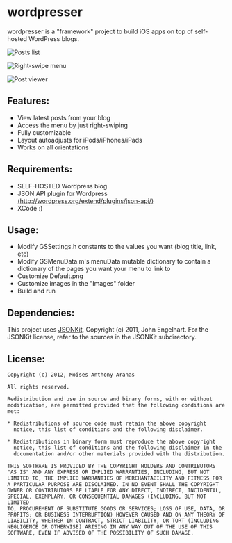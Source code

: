wordpresser
===========
wordpresser is a "framework" project to build iOS apps on top of self-hosted WordPress blogs.

![Posts list](http://i.imgur.com/P3nlx.png "Posts list")

![Right-swipe menu](http://i.imgur.com/1QQ42.png "Right-swipe menu")

![Post viewer](http://i.imgur.com/WLL2q.png "Post viewer")

Features:
---------
* View latest posts from your blog
* Access the menu by just right-swiping
* Fully customizable
* Layout autoadjusts for iPods/iPhones/iPads
* Works on all orientations

Requirements:
-------------
* SELF-HOSTED Wordpress blog
* JSON API plugin for Wordpress [(http://wordpress.org/extend/plugins/json-api/)
](http://wordpress.org/extend/plugins/json-api/)
* XCode :)

Usage:
------
* Modify GSSettings.h constants to the values you want (blog title, link, etc)
* Modify GSMenuData.m's menuData mutable dictionary to contain a dictionary of the pages you want your menu to link to
* Customize Default.png
* Customize images in the "Images" folder
* Build and run

Dependencies:
--------
This project uses [JSONKit](https://github.com/johnezang/JSONKit), Copyright (c) 2011, John Engelhart. For the JSONKit license, refer to the sources in the JSONKit subdirectory.

License:
--------
    Copyright (c) 2012, Moises Anthony Aranas
 
    All rights reserved.
 
    Redistribution and use in source and binary forms, with or without
    modification, are permitted provided that the following conditions are met:
 
    * Redistributions of source code must retain the above copyright
      notice, this list of conditions and the following disclaimer.
 
    * Redistributions in binary form must reproduce the above copyright
      notice, this list of conditions and the following disclaimer in the
      documentation and/or other materials provided with the distribution.
 
    THIS SOFTWARE IS PROVIDED BY THE COPYRIGHT HOLDERS AND CONTRIBUTORS
    "AS IS" AND ANY EXPRESS OR IMPLIED WARRANTIES, INCLUDING, BUT NOT
    LIMITED TO, THE IMPLIED WARRANTIES OF MERCHANTABILITY AND FITNESS FOR
    A PARTICULAR PURPOSE ARE DISCLAIMED. IN NO EVENT SHALL THE COPYRIGHT
    OWNER OR CONTRIBUTORS BE LIABLE FOR ANY DIRECT, INDIRECT, INCIDENTAL,
    SPECIAL, EXEMPLARY, OR CONSEQUENTIAL DAMAGES (INCLUDING, BUT NOT LIMITED
    TO, PROCUREMENT OF SUBSTITUTE GOODS OR SERVICES; LOSS OF USE, DATA, OR
    PROFITS; OR BUSINESS INTERRUPTION) HOWEVER CAUSED AND ON ANY THEORY OF
    LIABILITY, WHETHER IN CONTRACT, STRICT LIABILITY, OR TORT (INCLUDING
    NEGLIGENCE OR OTHERWISE) ARISING IN ANY WAY OUT OF THE USE OF THIS
    SOFTWARE, EVEN IF ADVISED OF THE POSSIBILITY OF SUCH DAMAGE.

